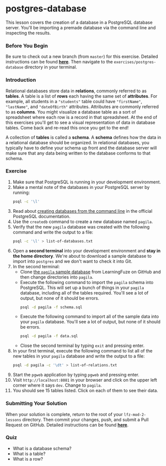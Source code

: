 # postgres-database

This lesson covers the creation of a database in a PostgreSQL database server. You'll be importing a premade database via the command line and inspecting the results.

### Before You Begin

Be sure to check out a new branch (from `master`) for this exercise. Detailed instructions can be found [**here**](../../guides/before-each-exercise.md). Then navigate to the `exercises/postgres-database` directory in your terminal.

### Introduction

Relational databases store data in **relations**, commonly referred to as **tables**. A table is a list of **rows** each having the same set of **attributes**. For example, all students in a `"students"` table could have `"firstName"`, `"lastName"`, and `"dateOfBirth"` attributes. Attributes are commonly referred to as **columns**. You might visualize a database table as a sort of spreadsheet where each row is a record in that spreadsheet. At the end of this exercises you'll get to see a visual representation of data in database tables. Come back and re-read this once you get to the end!

A collection of **tables** is called a **schema**. A **schema** defines how the data in a relational database should be organized. In relational databases, you typically have to define your schema up front and the database server will make sure that any data being written to the database conforms to that schema.

### Exercise

1. Make sure that PostgreSQL is running in your development environment.
1. Make a mental note of the databases in your PostgreSQL server by running:
    ```bash
    psql -c '\l'
    ```
1. Read about [creating databases from the command line](https://www.postgresql.org/docs/10/tutorial-createdb.html) in the official PostgreSQL documentation.
1. Use the `createdb` command to create a new database named `pagila`.
1. Verify that the new `pagila` database was created with the following command and write the output to a file:
    ```bash
    psql -c '\l' > list-of-databases.txt
    ```
1. Open a **second terminal** into your development environment and **stay in the home directory**. We're about to download a sample database to import into `postgres` and we don't want to check it into Git.
1. In the second terminal:
    - Clone [the `pagila` sample database](https://github.com/Learning-Fuze/pagila) from LearningFuze on GitHub and then change directories into `pagila`.
    - Execute the following command to import the `pagila` schema into PostgreSQL. This will set up a bunch of things in your `pagila` database, including all of the tables required. You'll see a lot of output, but none of it should be errors.
        ```bash
        psql -d pagila -f schema.sql
        ```
    - Execute the following command to import all of the sample data into your `pagila` database. You'll see a lot of output, but none of it should be errors.
        ```bash
        psql -d pagila -f data.sql
        ```
    - Close the second terminal by typing `exit` and pressing enter.
1. In your first terminal, execute the following command to list all of the new tables in your `pagila` database and write the output to a file:
    ```bash
    psql -d pagila -c '\dt' > list-of-relations.txt
    ```
1. Start the `pgweb` application by typing `pgweb` and pressing enter.
1. Visit `http://localhost:8081` in your browser and click on the upper left corner where it says `dev`. Change to `pagila`.
1. You should see 15 tables listed. Click on each of them to see their data.

### Submitting Your Solution

When your solution is complete, return to the root of your `lfz-mod-2-lessons` directory. Then commit your changes, push, and submit a Pull Request on GitHub. Detailed instructions can be found [**here**](../../guides/after-each-exercise.md).

### Quiz

- What is a database schema?
- What is a table?
- What is a row?
